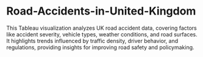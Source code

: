 # Road-Accidents-in-United-Kingdom
This Tableau visualization analyzes UK road accident data, covering factors like accident severity, vehicle types, weather conditions, and road surfaces. It highlights trends influenced by traffic density, driver behavior, and regulations, providing insights for improving road safety and policymaking.
